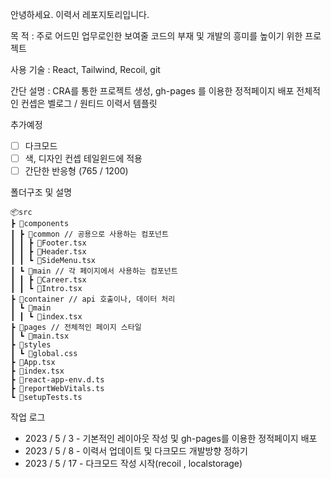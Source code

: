 안녕하세요. 이력서 레포지토리입니다.

목 적 : 주로 어드민 업무로인한 보여줄 코드의 부재 및 개발의 흥미를 높이기 위한 프로젝트

사용 기술 : React, Tailwind, Recoil, git

간단 설명 : CRA를 통한 프로젝트 생성, gh-pages 를 이용한 정적페이지 배포
전체적인 컨셉은 벨로그 / 원티드 이력서 템플릿

추가예정

- [ ] 다크모드
- [ ] 색, 디자인 컨셉 테일윈드에 적용
- [ ] 간단한 반응형 (765 / 1200)

폴더구조 및 설명

```
📦src
┣ 📂components
┃ ┣ 📂common // 공용으로 사용하는 컴포넌트
┃ ┃ ┣ 📜Footer.tsx
┃ ┃ ┣ 📜Header.tsx
┃ ┃ ┗ 📜SideMenu.tsx
┃ ┗ 📂main // 각 페이지에서 사용하는 컴포넌트
┃ ┃ ┣ 📜Career.tsx
┃ ┃ ┗ 📜Intro.tsx
┣ 📂container // api 호출이나, 데이터 처리
┃ ┗ 📂main
┃ ┃ ┗ 📜index.tsx
┣ 📂pages // 전체적인 페이지 스타일
┃ ┗ 📜main.tsx
┣ 📂styles
┃ ┗ 📜global.css
┣ 📜App.tsx
┣ 📜index.tsx
┣ 📜react-app-env.d.ts
┣ 📜reportWebVitals.ts
┗ 📜setupTests.ts
```

작업 로그

- 2023 / 5 / 3 - 기본적인 레이아웃 작성 및 gh-pages를 이용한 정적페이지 배포
- 2023 / 5 / 8 - 이력서 업데이트 및 다크모드 개발방향 정하기
- 2023 / 5 / 17 - 다크모드 작성 시작(recoil , localstorage)
